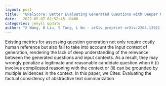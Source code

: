```yaml
---
layout: post
title:  "QRelScore: Better Evaluating Generated Questions with Deeper Understanding of Context-aware Relevance"
date:   2022-05-07 02:52:45 -0400
categories: jekyll update
author: "X Wang, B Liu, S Tang, L Wu - arXiv preprint arXiv:2204.13921, 2022"
---
```

Existing metrics for assessing question generation not only require costly human reference but also fail to take into account the input context of generation, rendering the lack of deep understanding of the relevance between the generated questions and input contexts. As a result, they may wrongly penalize a legitimate and reasonable candidate question when it (i) involves complicated reasoning with the context or (ii) can be grounded by multiple evidences in the context. In this paper, we Cites: Evaluating the factual consistency of abstractive text summarization